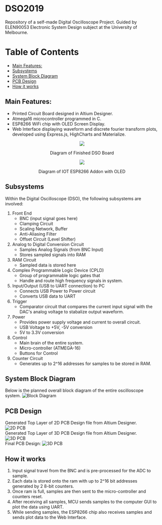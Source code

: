 # DSO2019
Repository of a self-made Digital Oscilloscope Project. Guided by ELEN90053 Electronic System Design subject at the University of Melbourne. 

# Table of Contents
  * [Main Features:](#main-features-)
  * [Subsystems](#subsystems)
  * [System Block Diagram](#system-block-diagram)
  * [PCB Design](#pcb-design)
  * [How it works](#how-it-works)

## Main Features:
- Printed Circuit Board designed in Altium Designer.    
- Atmega16 microcontroller programmed in C.  
- ESP8266 WiFi chip with OLED Screen Display.  
- Web Interface displaying waveform and discrete fourier transform plots, developed using Express.js, HighCharts and Materialize. 

<div style="text-align:center;">
    <img src="images/dsoOnly.jpg"  />
    <p>Diagram of Finished DSO Board</p>
    <img src="images/espTop.jpeg"  /> 
    <p>Diagram of IOT ESP8266 Addon with OLED</p>
</div>

## Subsystems
Within the Digital Oscilloscope (DSO), the following subsystems are involved:

1. Front End   
    - BNC (input signal goes here)
    - Clamping Circuit   
    - Scaling Network, Buffer  
    - Anti-Aliasing Filter    
    - Offset Circuit (Level Shifter)
2. Analog to Digital Conversion Circuit      
    - Samples Analog Signals (from BNC Input) 
    - Stores sampled signals into RAM
3. RAM Circuit    
    - Sampled data is stored here  
4. Complex Programmable Logic Device (CPLD)  
    - Group of programmable logic gates that 
    - Handle and route high frequency signals in system. 
5. Input/Output (USB to UART connection) to PC  
    - Connects USB Power to Power circuit
    - Converts USB data to UART
6. Trigger   
    - Comparator circuit that compares the current input signal with the DAC's analog voltage to stabalize output waveform.
7. Power  
    - Provides power supply voltage and current to overall circuit.  
    - USB Voltage to +5V, -5V conversion
    - 5V to 3.3V conversion
8. Control
    - Main brain of the entire system.
    - Micro-controller (ATMEGA-16)  
    - Buttons for Control
9. Counter Circuit 
    - Generates up to 2^16 addresses for samples to be stored in RAM.  

## System Block Diagram
Below is the planned overall block diagram of the entire oscilloscope system.
![Block Diagram](images/blockdiagram.JPG)

## PCB Design
Generated Top Layer of 2D PCB Design file from Altium Designer.  
![2D PCB](images/2D_PCB_TOP.JPG)  
Generated Top Layer of 3D PCB Design file from Altium Designer.  
![3D PCB](images/3D_PCB_TOP.JPG)  
Final PCB Design:
![3D PCB](images/finishedPCB.jpg)  

## How it works
1. Input signal travel from the BNC and is pre-processed for the ADC to sample.
2. Each data is stored onto the ram with up to 2^16 bit addresses generated by 2 8-bit counters.
3. Once ram is full, samples are then sent to the micro-controller and counters reset.
4. After receiving all samples, MCU sends samples to the computer GUI to plot the data using UART.
5. While sending samples, the ESP8266 chip also receives samples and sends plot data to the Web Interface.


